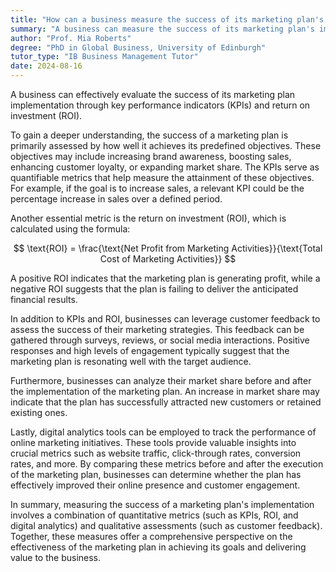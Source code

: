 ```yaml
---
title: "How can a business measure the success of its marketing plan's implementation?"
summary: "A business can measure the success of its marketing plan's implementation through key performance indicators (KPIs) and return on investment (ROI)."
author: "Prof. Mia Roberts"
degree: "PhD in Global Business, University of Edinburgh"
tutor_type: "IB Business Management Tutor"
date: 2024-08-16
---
```


A business can effectively evaluate the success of its marketing plan implementation through key performance indicators (KPIs) and return on investment (ROI).

To gain a deeper understanding, the success of a marketing plan is primarily assessed by how well it achieves its predefined objectives. These objectives may include increasing brand awareness, boosting sales, enhancing customer loyalty, or expanding market share. The KPIs serve as quantifiable metrics that help measure the attainment of these objectives. For example, if the goal is to increase sales, a relevant KPI could be the percentage increase in sales over a defined period.

Another essential metric is the return on investment (ROI), which is calculated using the formula:

$$
\text{ROI} = \frac{\text{Net Profit from Marketing Activities}}{\text{Total Cost of Marketing Activities}}
$$

A positive ROI indicates that the marketing plan is generating profit, while a negative ROI suggests that the plan is failing to deliver the anticipated financial results.

In addition to KPIs and ROI, businesses can leverage customer feedback to assess the success of their marketing strategies. This feedback can be gathered through surveys, reviews, or social media interactions. Positive responses and high levels of engagement typically suggest that the marketing plan is resonating well with the target audience.

Furthermore, businesses can analyze their market share before and after the implementation of the marketing plan. An increase in market share may indicate that the plan has successfully attracted new customers or retained existing ones.

Lastly, digital analytics tools can be employed to track the performance of online marketing initiatives. These tools provide valuable insights into crucial metrics such as website traffic, click-through rates, conversion rates, and more. By comparing these metrics before and after the execution of the marketing plan, businesses can determine whether the plan has effectively improved their online presence and customer engagement.

In summary, measuring the success of a marketing plan's implementation involves a combination of quantitative metrics (such as KPIs, ROI, and digital analytics) and qualitative assessments (such as customer feedback). Together, these measures offer a comprehensive perspective on the effectiveness of the marketing plan in achieving its goals and delivering value to the business.
    